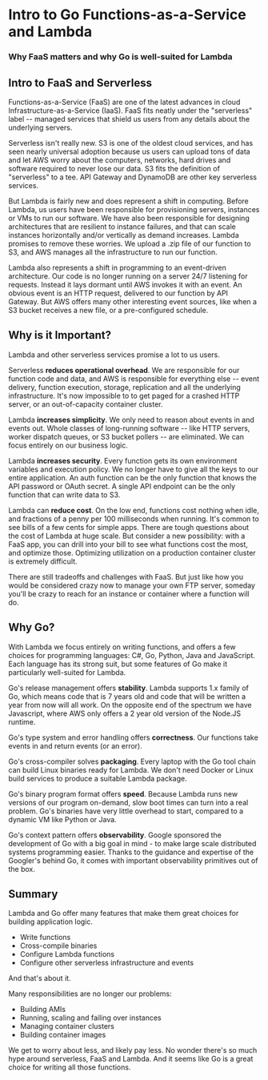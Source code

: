 # Intro to Go Functions-as-a-Service and Lambda
### Why FaaS matters and why Go is well-suited for Lambda

## Intro to FaaS and Serverless

Functions-as-a-Service (FaaS) are one of the latest advances in cloud Infrastructure-as-a-Service (IaaS). FaaS fits neatly under the "serverless" label -- managed services that shield us users from any details about the underlying servers.

Serverless isn't really new. S3 is one of the oldest cloud services, and has seen nearly universal adoption because us users can upload tons of data and let AWS worry about the computers, networks, hard drives and software required to never lose our data. S3 fits the definition of "serverless" to a tee. API Gateway and DynamoDB are other key serverless services.

But Lambda is fairly new and does represent a shift in computing. Before Lambda, us users have been responsible for provisioning servers, instances or VMs to run our software. We have also been responsible for designing architectures that are resilient to instance failures, and that can scale instances horizontally and/or vertically as demand increases. Lambda promises to remove these worries. We upload a .zip file of our function to S3, and AWS manages all the infrastructure to run our function.

Lambda also represents a shift in programming to an event-driven architecture. Our code is no longer running on a server 24/7 listening for requests. Instead it lays dormant until AWS invokes it with an event. An obvious event is an HTTP request, delivered to our function by API Gateway. But AWS offers many other interesting event sources, like when a S3 bucket receives a new file, or a pre-configured schedule.

## Why is it Important?

Lambda and other serverless services promise a lot to us users.

Serverless **reduces operational overhead**. We are responsible for our function code and data, and AWS is responsible for everything else -- event delivery, function execution, storage, replication and all the underlying infrastructure. It's now impossible to to get paged for a crashed HTTP server, or an out-of-capacity container cluster.

Lambda **increases simplicity**. We only need to reason about events in and events out. Whole classes of long-running software -- like HTTP servers, worker dispatch queues, or S3 bucket pollers -- are eliminated. We can focus entirely on our business logic.

Lambda **increases security**. Every function gets its own environment variables and execution policy. We no longer have to give all the keys to our entire application. An auth function can be the only function that knows the API password or OAuth secret. A single API endpoint can be the only function that can write data to S3.

Lambda can **reduce cost**. On the low end, functions cost nothing when idle, and fractions of a penny per 100 milliseconds when running. It's common to see bills of a few cents for simple apps. There are tough questions about the cost of Lambda at huge scale. But consider a new possibility: with a FaaS app, you can drill into your bill to see what functions cost the most, and optimize those. Optimizing utilization on a production container cluster is extremely difficult.

There are still tradeoffs and challenges with FaaS. But just like how you would be considered crazy now to manage your own FTP server, someday you'll be crazy to reach for an instance or container where a function will do.

## Why Go?

With Lambda we focus entirely on writing functions, and offers a few choices for programming languages: C#, Go, Python, Java and JavaScript. Each language has its strong suit, but some features of Go make it particularly well-suited for Lambda.

Go's release management offers **stability**. Lambda supports 1.x family of Go, which means code that is 7 years old and code that will be written a year from now will all work. On the opposite end of the spectrum we have Javascript, where AWS only offers a 2 year old version of the Node.JS runtime.

Go's type system and error handling offers **correctness**. Our functions take events in and return events (or an error).

Go's cross-compiler solves **packaging**. Every laptop with the Go tool chain can build Linux binaries ready for Lambda. We don't need Docker or Linux build services to produce a suitable Lambda package.

Go's binary program format offers **speed**. Because Lambda runs new versions of our program on-demand, slow boot times can turn into a real problem. Go's binaries have very little overhead to start, compared to a dynamic VM like Python or Java.

Go's context pattern offers **observability**. Google sponsored the development of Go with a big goal in mind - to make large scale distributed systems programming easier. Thanks to the guidance and expertise of the Googler's behind Go, it comes with important observability primitives out of the box.

## Summary

Lambda and Go offer many features that make them great choices for building application logic.

- Write functions
- Cross-compile binaries
- Configure Lambda functions
- Configure other serverless infrastructure and events

And that's about it.

Many responsibilities are no longer our problems:

- Building AMIs
- Running, scaling and failing over instances
- Managing container clusters
- Building container images

We get to worry about less, and likely pay less. No wonder there's so much hype around serverless, FaaS and Lambda. And it seems like Go is a great choice for writing all those functions.
